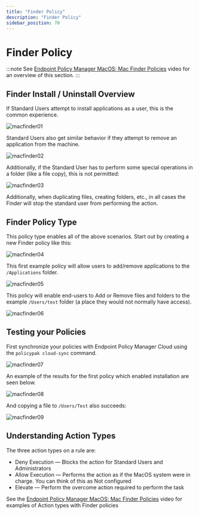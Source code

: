 ```yaml
---
title: "Finder Policy"
description: "Finder Policy"
sidebar_position: 70
---
```


# Finder Policy

:::note
See
[Endpoint Policy Manager MacOS: Mac Finder Policies](/docs/endpointpolicymanager/components/endpointprivilegemanager/videolearningcenter/macintegration/finder.md) video
for an overview of this section.
:::


## Finder Install / Uninstall Overview

If Standard Users attempt to install applications as a user, this is the common experience.

![macfinder01](/images/endpointpolicymanager/mac/scenarios/macfinder01.webp)

Standard Users also get similar behavior if they attempt to remove an application from the machine.

![macfinder02](/images/endpointpolicymanager/mac/scenarios/macfinder02.webp)

Additionally, if the Standard User has to perform some special operations in a folder (like a file
copy), this is not permitted:

![macfinder03](/images/endpointpolicymanager/mac/scenarios/macfinder03.webp)

Additionally, when duplicating files, creating folders, etc., in all cases the Finder will stop the
standard user from performing the action.

## Finder Policy Type

This policy type enables all of the above scenarios. Start out by creating a new Finder policy like
this:

![macfinder04](/images/endpointpolicymanager/mac/scenarios/macfinder04.webp)

This first example policy will allow users to add/remove applications to the `/Applications` folder.

![macfinder05](/images/endpointpolicymanager/mac/scenarios/macfinder05.webp)

This policy will enable end-users to Add or Remove files and folders to the example `/Users/test`
folder (a place they would not normally have access).

![macfinder06](/images/endpointpolicymanager/mac/scenarios/macfinder06.webp)

## Testing your Policies

First synchronize your policies with Endpoint Policy Manager Cloud using the `policypak cloud-sync`
command.

![macfinder07](/images/endpointpolicymanager/mac/scenarios/macfinder07.webp)

An example of the results for the first policy which enabled installation are seen below.

![macfinder08](/images/endpointpolicymanager/mac/scenarios/macfinder08.webp)

And copying a file to `/Users/Test` also succeeds:

![macfinder09](/images/endpointpolicymanager/mac/scenarios/macfinder09.webp)

## Understanding Action Types

The three action types on a rule are:

- Deny Execution — Blocks the action for Standard Users and Administrators
- Allow Execution — Performs the action as if the MacOS system were in charge. You can think of this
  as Not configured
- Elevate — Perform the overcome action required to perform the task

See the
[Endpoint Policy Manager MacOS: Mac Finder Policies](/docs/endpointpolicymanager/components/endpointprivilegemanager/videolearningcenter/macintegration/finder.md) video
for examples of Action types with Finder policies
